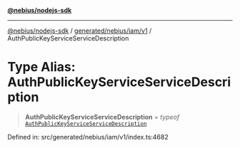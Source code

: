 [**@nebius/nodejs-sdk**](../../../../../README.md)

---

[@nebius/nodejs-sdk](../../../../../README.md) / [generated/nebius/iam/v1](../README.md) / AuthPublicKeyServiceServiceDescription

# Type Alias: AuthPublicKeyServiceServiceDescription

> **AuthPublicKeyServiceServiceDescription** = _typeof_ [`AuthPublicKeyServiceServiceDescription`](../variables/AuthPublicKeyServiceServiceDescription.md)

Defined in: src/generated/nebius/iam/v1/index.ts:4682
